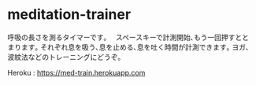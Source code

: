 meditation-trainer
==================
呼吸の長さを測るタイマーです｡　
スペースキーで計測開始､もう一回押すととまります｡
それぞれ息を吸う､息を止める､息を吐く時間が計測できます｡
ヨガ､波紋法などのトレーニングにどうぞ｡

Heroku : https://med-train.herokuapp.com
